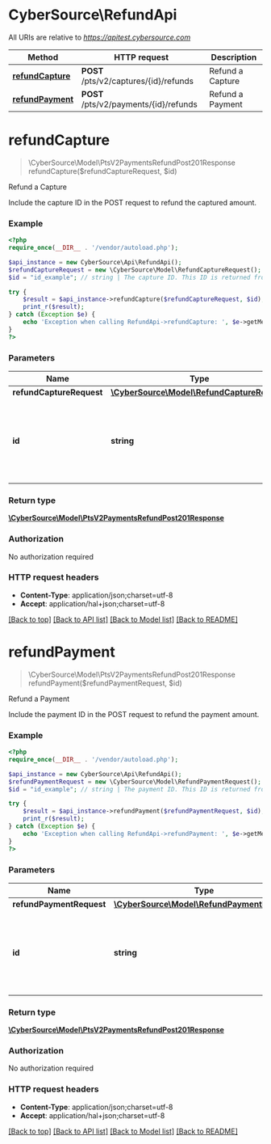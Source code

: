 # CyberSource\RefundApi

All URIs are relative to *https://apitest.cybersource.com*

Method | HTTP request | Description
------------- | ------------- | -------------
[**refundCapture**](RefundApi.md#refundCapture) | **POST** /pts/v2/captures/{id}/refunds | Refund a Capture
[**refundPayment**](RefundApi.md#refundPayment) | **POST** /pts/v2/payments/{id}/refunds | Refund a Payment


# **refundCapture**
> \CyberSource\Model\PtsV2PaymentsRefundPost201Response refundCapture($refundCaptureRequest, $id)

Refund a Capture

Include the capture ID in the POST request to refund the captured amount.

### Example
```php
<?php
require_once(__DIR__ . '/vendor/autoload.php');

$api_instance = new CyberSource\Api\RefundApi();
$refundCaptureRequest = new \CyberSource\Model\RefundCaptureRequest(); // \CyberSource\Model\RefundCaptureRequest | 
$id = "id_example"; // string | The capture ID. This ID is returned from a previous capture request.

try {
    $result = $api_instance->refundCapture($refundCaptureRequest, $id);
    print_r($result);
} catch (Exception $e) {
    echo 'Exception when calling RefundApi->refundCapture: ', $e->getMessage(), PHP_EOL;
}
?>
```

### Parameters

Name | Type | Description  | Notes
------------- | ------------- | ------------- | -------------
 **refundCaptureRequest** | [**\CyberSource\Model\RefundCaptureRequest**](../Model/RefundCaptureRequest.md)|  |
 **id** | **string**| The capture ID. This ID is returned from a previous capture request. |

### Return type

[**\CyberSource\Model\PtsV2PaymentsRefundPost201Response**](../Model/PtsV2PaymentsRefundPost201Response.md)

### Authorization

No authorization required

### HTTP request headers

 - **Content-Type**: application/json;charset=utf-8
 - **Accept**: application/hal+json;charset=utf-8

[[Back to top]](#) [[Back to API list]](../../README.md#documentation-for-api-endpoints) [[Back to Model list]](../../README.md#documentation-for-models) [[Back to README]](../../README.md)

# **refundPayment**
> \CyberSource\Model\PtsV2PaymentsRefundPost201Response refundPayment($refundPaymentRequest, $id)

Refund a Payment

Include the payment ID in the POST request to refund the payment amount.

### Example
```php
<?php
require_once(__DIR__ . '/vendor/autoload.php');

$api_instance = new CyberSource\Api\RefundApi();
$refundPaymentRequest = new \CyberSource\Model\RefundPaymentRequest(); // \CyberSource\Model\RefundPaymentRequest | 
$id = "id_example"; // string | The payment ID. This ID is returned from a previous payment request.

try {
    $result = $api_instance->refundPayment($refundPaymentRequest, $id);
    print_r($result);
} catch (Exception $e) {
    echo 'Exception when calling RefundApi->refundPayment: ', $e->getMessage(), PHP_EOL;
}
?>
```

### Parameters

Name | Type | Description  | Notes
------------- | ------------- | ------------- | -------------
 **refundPaymentRequest** | [**\CyberSource\Model\RefundPaymentRequest**](../Model/RefundPaymentRequest.md)|  |
 **id** | **string**| The payment ID. This ID is returned from a previous payment request. |

### Return type

[**\CyberSource\Model\PtsV2PaymentsRefundPost201Response**](../Model/PtsV2PaymentsRefundPost201Response.md)

### Authorization

No authorization required

### HTTP request headers

 - **Content-Type**: application/json;charset=utf-8
 - **Accept**: application/hal+json;charset=utf-8

[[Back to top]](#) [[Back to API list]](../../README.md#documentation-for-api-endpoints) [[Back to Model list]](../../README.md#documentation-for-models) [[Back to README]](../../README.md)

